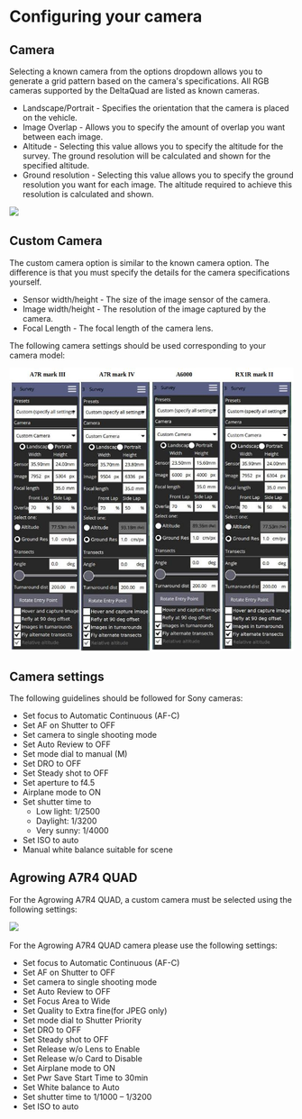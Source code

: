 # Configuring your camera

## Camera

Selecting a known camera from the options dropdown allows you to generate a grid pattern based on the camera's specifications. All RGB cameras supported by the DeltaQuad are listed as known cameras.

* Landscape/Portrait - Specifies the orientation that the camera is placed on the vehicle.
* Image Overlap - Allows you to specify the amount of overlap you want between each image.
* Altitude - Selecting this value allows you to specify the altitude for the survey. The ground resolution will be calculated and shown for the specified altitude.
* Ground resolution - Selecting this value allows you to specify the ground resolution you want for each image. The altitude required to achieve this resolution is calculated and shown.

![](../.gitbook/assets/Selection\_484.jpg)

## Custom Camera

The custom camera option is similar to the known camera option. The difference is that you must specify the details for the camera specifications yourself.

* Sensor width/height - The size of the image sensor of the camera.
* Image width/height - The resolution of the image captured by the camera.
* Focal Length - The focal length of the camera lens.

The following camera settings should be used corresponding to your camera model:

![](<../assets/QGC Camera settings.jpg>)

## Camera settings

The following guidelines should be followed for Sony cameras:

* Set focus to Automatic Continuous (AF-C)
* Set AF on Shutter to OFF
* Set camera to single shooting mode
* Set Auto Review to OFF
* Set mode dial to manual (M)
* Set DRO to OFF
* Set Steady shot to OFF
* Set aperture to f4.5
* Airplane mode to ON
* Set shutter time to
  * Low light: 1/2500
  * Daylight: 1/3200
  * Very sunny: 1/4000
* Set ISO to auto
* Manual white balance suitable for scene

## Agrowing A7R4 QUAD

For the Agrowing A7R4 QUAD, a custom camera must be selected using the following settings:

![](../.gitbook/assets/Selection\_372.jpg)

For the Agrowing A7R4 QUAD camera please use the following settings:

* Set focus to Automatic Continuous (AF-C)
* Set AF on Shutter to OFF
* Set camera to single shooting mode
* Set Auto Review to OFF
* Set Focus Area to Wide
* Set Quality to Extra fine(for JPEG only)
* Set mode dial to Shutter Priority
* Set DRO to OFF
* Set Steady shot to OFF
* Set Release w/o Lens to Enable
* Set Release w/o Card to Disable
* Set Airplane mode to ON
* Set Pwr Save Start Time to 30min
* Set White balance to Auto
* Set shutter time to 1/1000 – 1/3200
* Set ISO to auto

